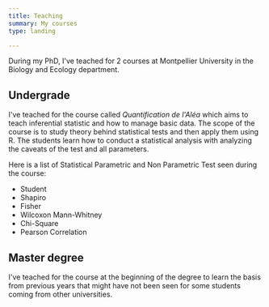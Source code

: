 ```yaml
---
title: Teaching
summary: My courses
type: landing

---
```

During my PhD, I've teached for 2 courses at Montpellier University in the Biology and Ecology department.

## Undergrade

I've teached for the course called *Quantification de l'Aléa* which aims to teach inferential statistic and how to manage basic data. The scope of the course is to study theory behind statistical tests and then apply them using R. The students learn how to conduct a statistical analysis with analyzing the caveats of the test and all parameters.

Here is a list of Statistical Parametric and Non Parametric Test seen during the course:

- Student
- Shapiro
- Fisher
- Wilcoxon Mann-Whitney
- Chi-Square
- Pearson Correlation

## Master degree

I've teached for the course at the beginning of the degree to learn the basis from previous years that might have not been seen for some students coming from other universities.
